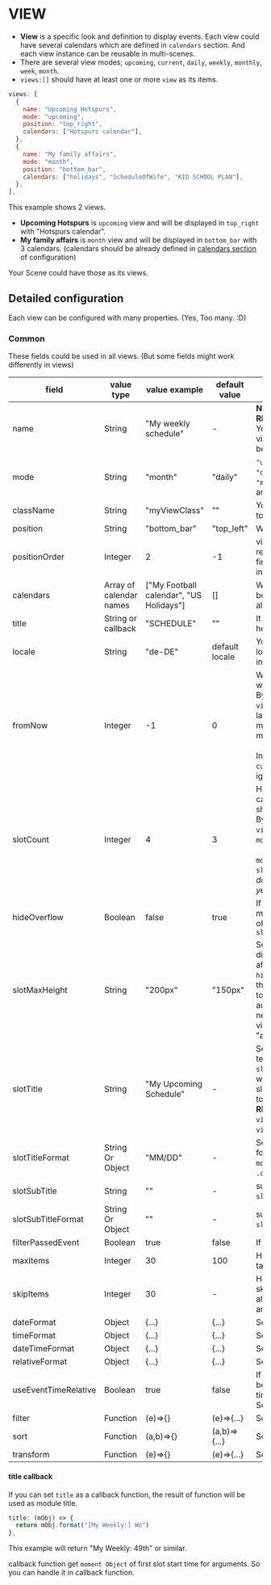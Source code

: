 # VIEW
- **View** is a specific look and definition to display events. Each view could have several calendars which are defined in `calendars` section. And each view instance can be reusable in multi-scenes.
- There are several view modes; `upcoming`, `current`, `daily`, `weekly`, `monthly`, `week`, `month`.
- `views:[]` should have at least one or more `view` as its items.

```js
views: [
  {
    name: "Upcoming Hotspurs",
    mode: "upcoming",
    position: "top_right",
    calendars: ["Hotspurs calendar"],
  },
  {
    name: "My family affairs",
    mode: "month",
    position: "bottom_bar",
    calendars: ["holidays", "ScheduleOfWife", "KID SCHOOL PLAN"],
  },
],
```
This example shows 2 views.
- **Upcoming Hotspurs** is `upcoming` view and will be displayed in `top_right` with "Hotspurs calendar".
- **My family affairs** is `month` view and will be displayed in `bottom_bar` with 3 calendars. (calendars should be already defined in [calendars section](Calendar.md) of configuration)

Your Scene could have those as its views.

## Detailed configuration
Each view can be configured with many properties. (Yes, Too many. :D)

### Common
These fields could be used in all views. (But some fields might work differently in views)

|field |value type |value example |default value |memo |
|---|---|---|---|---|
|name |String | "My weekly schedule" | - |**NOT REQUIRED BUT RECOMMENDED**<br/> You can specify specific view with this name. It will be used in `scene`.
|mode | String |"month" |"daily" | `"upcoming"`, `"current"`, `"daily"`, `"weekly"`, `"monthly"`, `"week"`, `"month"` are available.
|className |String | "myViewClass" | "" | You can adjust CSS class to this view.
|position |String | "bottom_bar" | "top_left" | Where to display this view.
|positionOrder |Integer |2 | -1 | view order in position region. `-1`: last of region, `0`: first of region, Any positive integer like `2`: `n`th in region
|calendars |Array of calendar names | ["My Football calendar", "US Holidays"] | [] | Which calendar events will be shown in this view. For all calendars, just set to `[]`
|title |String or callback | "SCHEDULE" | "" | It will be used as module header title.
|locale |String | "de-DE" | default locale | You can apply specific locale to only this view instead default locale.
|fromNow |Integer | -1 | 0 | When this view calendar will be start. <br> By example; in `view:monthly`, `-1` will be last month, `0` will be this month, `1` will be next month.<br/><br/>In view of `upcoming`, `current`, this value will be ignored.
|slotCount |Integer |4 | 3 | How many periodic calendar slot will be shown. <br> By example; in `view:monthly`, `3` will show 3 `monthly` view slot. <br><br/>`mode:daily`, `fromNow:-1`, `slotCount:3` will be show *3 daily calendar slots from yesterday to tomorrow* 
|hideOverflow |Boolean |false | true | If events in slot are too many, you can hide some of events by this. Use with `slotMaxHeight`
|slotMaxHeight |String | "200px" | "150px" | Set your slot height to display events. It is affected when you set `hideOverflow`. If you want the height of the calendar to be adjusted automatically to the height needed (e.g. in week view), set this value to "auto".
|slotTitle | String | "My Upcoming Schedule" | - | Set slot title with static text. This is prior than `slotTitleFormat`. If you want to display dynamic slot title by date, leave this to null or empty(`""`). <br/>**RECOMMENDED** only to `view:current` and `view:upcoming`.
|slotTitleFormat | String Or Object | "MM/DD" | - | Set slot title by date. formatter of `.format()` of `moment.js` or object of `.calendar()` of `moment.js`   
|slotSubTitle | String | "" | - | subtitle of slot. See `slotTitle` also.
|slotSubTitleFormat | String Or Object | "" | - | subtitle format of slot. See `slotTitleFormat` also.
|filterPassedEvent |Boolean | true | false | If event is passed, filter it.
|maxItems |Integer | 30 | 100 | How many items will be targeted for this view.
|skipItems |Integer | 30 | - | How many items should be skipt (e.g. cause they allready displays in another column).
|dateFormat|Object | {...} | {...} | See [Event Time](../Event-Time.md).
|timeFormat|Object | {...} | {...} | See [Event Time](../Event-Time.md).
|dateTimeFormat|Object | {...} | {...} | See [Event Time](../Event-Time.md).
|relativeFormat|Object | {...} | {...} | See [Event Time](../Event-Time.md).
|useEventTimeRelative |Boolean |true |false | If true, relativeFormat will be used instead time/date/dateTimeFormat. See [Event Time](../Event-Time.md)|
|filter|Function | (e)=>{} | (e)=>{...} | See [Filtering and Sorting](../Filtering-and-Sorting.md)
|sort|Function | (a,b)=>{} | (a,b)=>{...} | See [Filtering and Sorting](../Filtering-and-Sorting.md)
|transform|Function| (e)=>{} | (e)=>{...} | See [Filtering and Sorting](../Filtering-and-Sorting.md)

#### title callback
If you can set `title` as a callback function, the result of function will be used as module title.
```js
title: (mObj) => {
  return mObj.format("[My Weekly:] Wo")
},
```
This example will return "My Weekly: 49th" or similar.

callback function get `moment Object` of first slot start time for arguments. So you can handle it in callback function.
